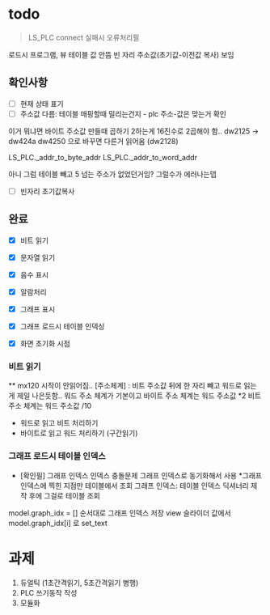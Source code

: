 # todo

> LS_PLC connect 실패시 오류처리필

로드시 프로그램, 뷰 테이블 값 안뜸
빈 자리 주소값(초기값-이전값 복사) 보임


## 확인사항

- [ ] 현재 상태 표기  
- [ ] 주소값 다름: 테이블 매핑할때 밀리는건지 - plc 주소-값은 맞는거 확인

이거 뭐냐면 바이트 주소값 만들때 곱하기 2하는게 
16진수로 2곱해야 함..
dw2125 -> dw424a
dw4250 으로 바꾸면 다른거 읽어옴 (dw2128)

LS_PLC._addr_to_byte_addr
LS_PLC._addr_to_word_addr

아니 그럼 테이블 빼고 5 넘는 주소가 없었던거임? 그럴수가 
에러나는뎁



- [ ] 빈자리 초기값복사 

## 완료

- [x] 비트 읽기  
- [x] 문자열 읽기  
- [x] 음수 표시  
- [x] 알람처리  
- [x] 그래프 표시  
- [x] 그래프 로드시 테이블 인덱싱  
- [x] 화면 초기화 시점  



### 비트 읽기

** mx120 시작이 안읽어짐.. 
[주소체계]
: 비트 주소값 뒤에 한 자리 빼고 워드로 읽는게 제일 나은듯함..
워드 주소 체계가 기본이고
바이트 주소 체계는 워드 주소값 *2
비트 주소 체계는 워드 주소값 /10

- 워드로 읽고 비트 처리하기
- 바이트로 읽고 워드 처리하기 (구간읽기)



### 그래프 로드시 테이블 인덱스
- [확인필] 그래프 인덱스
인덱스 충돌문제
그래프 인덱스로 동기화해서 사용
*그래프 인덱스에 찍힌 지점만 테이블에서 조회
그래프 인덱스: 테이블 인덱스 딕셔너리 제작 후에 그걸로 테이블 조회

model.graph_idx = [] 순서대로 그래프 인덱스 저장 
view 슬라이더 값에서 model.graph_idx[i] 로 set_text 

# 과제 

1. 듀얼틱 (1초간격읽기, 5초간격읽기 병행)
3. PLC 쓰기동작 작성
4. 모듈화